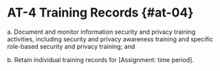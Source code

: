 # AT-4 Training Records {#at-04}

a. Document and monitor information security and privacy training activities, including security and privacy awareness training and specific role-based security and privacy training; and

b. Retain individual training records for [Assignment: time period].

